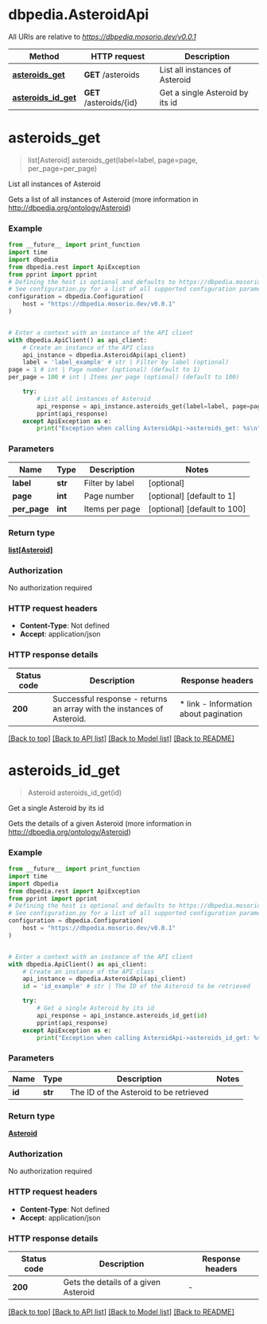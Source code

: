 # dbpedia.AsteroidApi

All URIs are relative to *https://dbpedia.mosorio.dev/v0.0.1*

Method | HTTP request | Description
------------- | ------------- | -------------
[**asteroids_get**](AsteroidApi.md#asteroids_get) | **GET** /asteroids | List all instances of Asteroid
[**asteroids_id_get**](AsteroidApi.md#asteroids_id_get) | **GET** /asteroids/{id} | Get a single Asteroid by its id


# **asteroids_get**
> list[Asteroid] asteroids_get(label=label, page=page, per_page=per_page)

List all instances of Asteroid

Gets a list of all instances of Asteroid (more information in http://dbpedia.org/ontology/Asteroid)

### Example

```python
from __future__ import print_function
import time
import dbpedia
from dbpedia.rest import ApiException
from pprint import pprint
# Defining the host is optional and defaults to https://dbpedia.mosorio.dev/v0.0.1
# See configuration.py for a list of all supported configuration parameters.
configuration = dbpedia.Configuration(
    host = "https://dbpedia.mosorio.dev/v0.0.1"
)


# Enter a context with an instance of the API client
with dbpedia.ApiClient() as api_client:
    # Create an instance of the API class
    api_instance = dbpedia.AsteroidApi(api_client)
    label = 'label_example' # str | Filter by label (optional)
page = 1 # int | Page number (optional) (default to 1)
per_page = 100 # int | Items per page (optional) (default to 100)

    try:
        # List all instances of Asteroid
        api_response = api_instance.asteroids_get(label=label, page=page, per_page=per_page)
        pprint(api_response)
    except ApiException as e:
        print("Exception when calling AsteroidApi->asteroids_get: %s\n" % e)
```

### Parameters

Name | Type | Description  | Notes
------------- | ------------- | ------------- | -------------
 **label** | **str**| Filter by label | [optional] 
 **page** | **int**| Page number | [optional] [default to 1]
 **per_page** | **int**| Items per page | [optional] [default to 100]

### Return type

[**list[Asteroid]**](Asteroid.md)

### Authorization

No authorization required

### HTTP request headers

 - **Content-Type**: Not defined
 - **Accept**: application/json

### HTTP response details
| Status code | Description | Response headers |
|-------------|-------------|------------------|
**200** | Successful response - returns an array with the instances of Asteroid. |  * link - Information about pagination <br>  |

[[Back to top]](#) [[Back to API list]](../README.md#documentation-for-api-endpoints) [[Back to Model list]](../README.md#documentation-for-models) [[Back to README]](../README.md)

# **asteroids_id_get**
> Asteroid asteroids_id_get(id)

Get a single Asteroid by its id

Gets the details of a given Asteroid (more information in http://dbpedia.org/ontology/Asteroid)

### Example

```python
from __future__ import print_function
import time
import dbpedia
from dbpedia.rest import ApiException
from pprint import pprint
# Defining the host is optional and defaults to https://dbpedia.mosorio.dev/v0.0.1
# See configuration.py for a list of all supported configuration parameters.
configuration = dbpedia.Configuration(
    host = "https://dbpedia.mosorio.dev/v0.0.1"
)


# Enter a context with an instance of the API client
with dbpedia.ApiClient() as api_client:
    # Create an instance of the API class
    api_instance = dbpedia.AsteroidApi(api_client)
    id = 'id_example' # str | The ID of the Asteroid to be retrieved

    try:
        # Get a single Asteroid by its id
        api_response = api_instance.asteroids_id_get(id)
        pprint(api_response)
    except ApiException as e:
        print("Exception when calling AsteroidApi->asteroids_id_get: %s\n" % e)
```

### Parameters

Name | Type | Description  | Notes
------------- | ------------- | ------------- | -------------
 **id** | **str**| The ID of the Asteroid to be retrieved | 

### Return type

[**Asteroid**](Asteroid.md)

### Authorization

No authorization required

### HTTP request headers

 - **Content-Type**: Not defined
 - **Accept**: application/json

### HTTP response details
| Status code | Description | Response headers |
|-------------|-------------|------------------|
**200** | Gets the details of a given Asteroid |  -  |

[[Back to top]](#) [[Back to API list]](../README.md#documentation-for-api-endpoints) [[Back to Model list]](../README.md#documentation-for-models) [[Back to README]](../README.md)

